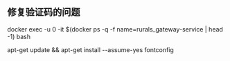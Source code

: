 ## 修复验证码的问题

docker exec -u 0 -it $(docker ps -q -f name=rurals_gateway-service | head -1) bash <p>
apt-get update && apt-get install --assume-yes fontconfig